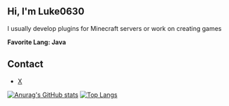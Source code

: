## Hi, I'm Luke0630
I usually develop plugins for Minecraft servers or work on creating games

**Favorite Lang: Java**

## Contact
* [X](https://x.com/yukkuri_YukriA)

[![Anurag's GitHub stats](https://github-readme-stats.vercel.app/api?username=luke0630)](https://github.com/anuraghazra/github-readme-stats)
[![Top Langs](https://github-readme-stats.vercel.app/api/top-langs/?username=luke0630)](https://github.com/anuraghazra/github-readme-stats)
